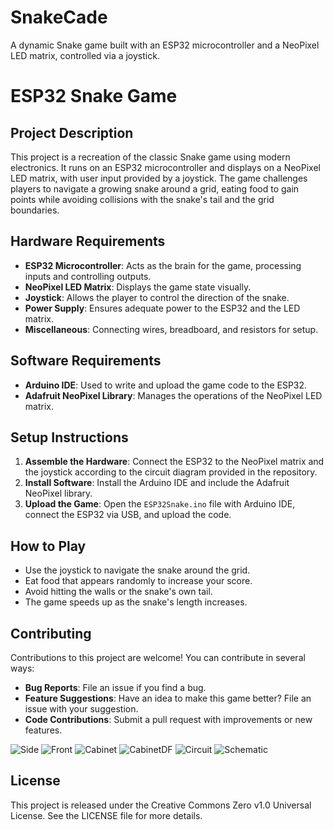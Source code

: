 # SnakeCade
A dynamic Snake game built with an ESP32 microcontroller and a NeoPixel LED matrix, controlled via a joystick.


# ESP32 Snake Game

## Project Description
This project is a recreation of the classic Snake game using modern electronics. It runs on an ESP32 microcontroller and displays on a NeoPixel LED matrix, with user input provided by a joystick. The game challenges players to navigate a growing snake around a grid, eating food to gain points while avoiding collisions with the snake's tail and the grid boundaries.

## Hardware Requirements
- **ESP32 Microcontroller**: Acts as the brain for the game, processing inputs and controlling outputs.
- **NeoPixel LED Matrix**: Displays the game state visually.
- **Joystick**: Allows the player to control the direction of the snake.
- **Power Supply**: Ensures adequate power to the ESP32 and the LED matrix.
- **Miscellaneous**: Connecting wires, breadboard, and resistors for setup.

## Software Requirements
- **Arduino IDE**: Used to write and upload the game code to the ESP32.
- **Adafruit NeoPixel Library**: Manages the operations of the NeoPixel LED matrix.

## Setup Instructions
1. **Assemble the Hardware**: Connect the ESP32 to the NeoPixel matrix and the joystick according to the circuit diagram provided in the repository.
2. **Install Software**: Install the Arduino IDE and include the Adafruit NeoPixel library.
3. **Upload the Game**: Open the `ESP32Snake.ino` file with Arduino IDE, connect the ESP32 via USB, and upload the code.

## How to Play
- Use the joystick to navigate the snake around the grid.
- Eat food that appears randomly to increase your score.
- Avoid hitting the walls or the snake's own tail.
- The game speeds up as the snake's length increases.

## Contributing
Contributions to this project are welcome! You can contribute in several ways:
- **Bug Reports**: File an issue if you find a bug.
- **Feature Suggestions**: Have an idea to make this game better? File an issue with your suggestion.
- **Code Contributions**: Submit a pull request with improvements or new features.

  
![Side](https://github.com/DefaultBanda/SnakeCade/assets/98918477/7c12de02-d51f-4649-9ac4-b7c05fd40998)
![Front](https://github.com/DefaultBanda/SnakeCade/assets/98918477/bce83ce0-5322-449d-a157-37ca481ca07e)
![Cabinet](https://github.com/DefaultBanda/SnakeCade/assets/98918477/8be710df-b460-4dfa-b7ce-657c5ed3f196)
![CabinetDF](https://github.com/DefaultBanda/SnakeCade/assets/98918477/aa38d0d5-e407-424b-a145-9bb78c38b496)
![Circuit](https://github.com/DefaultBanda/SnakeCade/assets/98918477/e9fbf9c8-6d5e-445a-9fe3-1046581e1200)
![Schematic](https://github.com/DefaultBanda/SnakeCade/assets/98918477/fe7952a1-1bc9-400a-b833-7004182766b0)




## License
This project is released under the Creative Commons Zero v1.0 Universal License. See the LICENSE file for more details.
